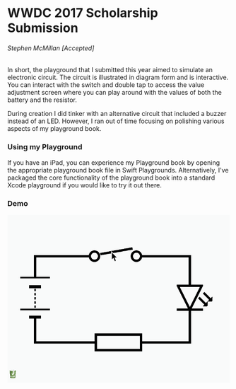 # WWDC 2017 Scholarship Submission
###### Stephen McMillan [Accepted]

In short, the playground that I submitted this year aimed to simulate an electronic circuit. The circuit is illustrated in diagram form and is interactive. You can interact with the switch and double tap to access the value adjustment screen where you can play around with the values of both the battery and the resistor.

During creation I did tinker with an alternative circuit that included a buzzer instead of an LED. However, I ran out of time focusing on polishing various aspects of my playground book.

### Using my Playground
If you have an iPad, you can experience my Playground book by opening the appropriate playground book file in Swift Playgrounds. Alternatively, I've packaged the core functionality of the playground book into a standard Xcode playground if you would like to try it out there.

### Demo
![Demo gif](https://github.com/StephenMcMillan/WWDC-2017-Scholarship-Submission/blob/master/circuit_demo_1.gif "Circuit Demo")

